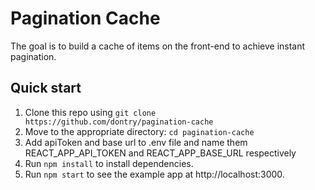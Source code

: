 # Pagination Cache

The goal is to build a cache of items on the front-end to achieve instant pagination.

## Quick start

1. Clone this repo using `git clone https://github.com/dontry/pagination-cache`
2. Move to the appropriate directory: `cd pagination-cache`
3. Add apiToken and base url to .env file and name them REACT_APP_API_TOKEN and REACT_APP_BASE_URL respectively
4. Run `npm install` to install dependencies.
5. Run `npm start` to see the example app at http://localhost:3000.
